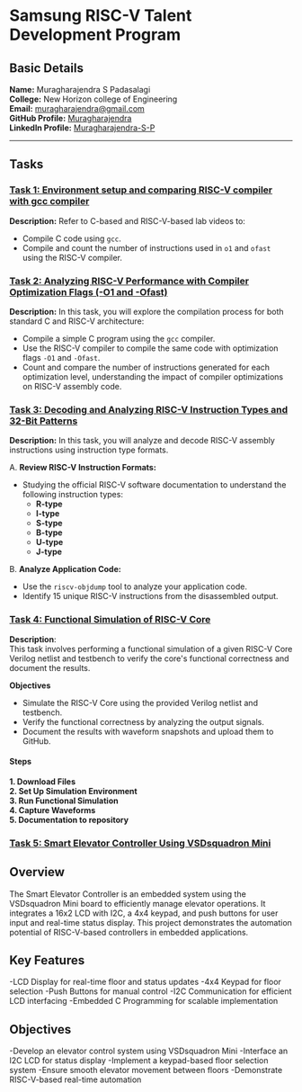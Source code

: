 # Samsung RISC-V Talent Development Program

## Basic Details 

**Name:**  Muragharajendra S Padasalagi  
**College:** New Horizon college of Engineering  
**Email:** muragharajendra@gmail.com  
**GitHub Profile:** [Muragharajendra](https://github.com/Murghu)  
**LinkedIn Profile:** [Muragharajendra-S-P](https://www.linkedin.com/in/muragharajendra-s-p-230694278/)  

----

## Tasks

### [Task 1: Environment setup and comparing RISC-V compiler with gcc compiler](https://github.com/Murghu/samsung-riscv/tree/main/Task%201)
**Description:** Refer to C-based and RISC-V-based lab videos to:

- Compile C code using `gcc`.
- Compile and count the number of instructions used in `o1` and `ofast` using the RISC-V compiler.

### [Task 2: Analyzing RISC-V Performance with Compiler Optimization Flags (-O1 and -Ofast)](https://github.com/Murghu/samsung-riscv/tree/main/Task%202)
**Description:** In this task, you will explore the compilation process for both standard C and RISC-V architecture:

- Compile a simple C program using the `gcc` compiler.
- Use the RISC-V compiler to compile the same code with optimization flags `-O1` and `-Ofast`.
- Count and compare the number of instructions generated for each optimization level, understanding the impact of compiler optimizations on RISC-V assembly code.

### [Task 3: Decoding and Analyzing RISC-V Instruction Types and 32-Bit Patterns](https://github.com/Murghu/samsung-riscv/tree/main/Task%203)  
**Description:** In this task, you will analyze and decode RISC-V assembly instructions using instruction type formats.

A. **Review RISC-V Instruction Formats:**  
   - Studying the official RISC-V software documentation to understand the following instruction types:  
     - **R-type**  
     - **I-type**  
     - **S-type**  
     - **B-type**  
     - **U-type**  
     - **J-type**  

B. **Analyze Application Code:**  
   - Use the `riscv-objdump` tool to analyze your application code.  
   - Identify 15 unique RISC-V instructions from the disassembled output.

### [Task 4: Functional Simulation of RISC-V Core](https://github.com/Murghu/samsung-riscv/tree/main/Task%204) 

**Description**:  
This task involves performing a functional simulation of a given RISC-V Core Verilog netlist and testbench to verify the core's functional correctness and document the results.

 **Objectives**  
- Simulate the RISC-V Core using the provided Verilog netlist and testbench.  
- Verify the functional correctness by analyzing the output signals.  
- Document the results with waveform snapshots and upload them to GitHub.  

#### Steps  

 **1. Download Files**  
 **2. Set Up Simulation Environment**  
 **3. Run Functional Simulation**  
 **4. Capture Waveforms**  
**5. Documentation to repository**  

###  [Task 5: Smart Elevator Controller Using VSDsquadron Mini](https://github.com/Murghu/samsung-riscv/tree/main/Task%205) 

## Overview
The Smart Elevator Controller is an embedded system using the VSDsquadron Mini board to efficiently manage elevator operations. It integrates a 16x2 LCD with I2C, a 4x4 keypad, and push buttons for user input and real-time status display. This project demonstrates the automation potential of RISC-V-based controllers in embedded applications.

## Key Features
-LCD Display for real-time floor and status updates
-4x4 Keypad for floor selection
-Push Buttons for manual control
-I2C Communication for efficient LCD interfacing
-Embedded C Programming for scalable implementation

## Objectives
-Develop an elevator control system using VSDsquadron Mini
-Interface an I2C LCD for status display
-Implement a keypad-based floor selection system
-Ensure smooth elevator movement between floors
-Demonstrate RISC-V-based real-time automation


